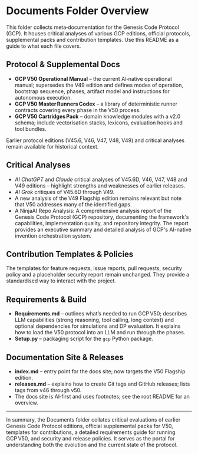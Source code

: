 # Documents Folder Overview

This folder collects meta‑documentation for the Genesis Code Protocol (GCP). It houses critical analyses of various GCP editions, official protocols, supplemental packs and contribution templates. Use this README as a guide to what each file covers.

## Protocol & Supplemental Docs

- **GCP V50 Operational Manual** – the current AI‑native operational manual; supersedes the V49 edition and defines modes of operation, bootstrap sequence, phases, artifact model and instructions for autonomous execution.
- **GCP V50 Master Runners Codex** – a library of deterministic runner contracts covering every phase in the V50 process.
- **GCP V50 Cartridges Pack** – domain knowledge modules with a v2.0 schema; include vectorisation stacks, lexicons, evaluation hooks and tool bundles.

Earlier protocol editions (V45.6, V46, V47, V48, V49) and critical analyses remain available for historical context.

## Critical Analyses

- *AI ChatGPT* and *Claude* critical analyses of V45.6D, V46, V47, V48 and V49 editions – highlight strengths and weaknesses of earlier releases.
- *AI Grok* critiques of V45.6D through V49.
- A new analysis of the V49 Flagship edition remains relevant but note that V50 addresses many of the identified gaps.
- A NinjaAI Repo Analysis: A comprehensive analysis report of the Genesis Code Protocol (GCP) repository, documenting the framework's capabilities, implementation quality, and repository integrity. The report provides an executive summary and detailed analysis of GCP's AI-native invention orchestration system.

## Contribution Templates & Policies

The templates for feature requests, issue reports, pull requests, security policy and a placeholder security report remain unchanged. They provide a standardised way to interact with the project.

## Requirements & Build

- **Requirements.md** – outlines what’s needed to run GCP V50; describes LLM capabilities (strong reasoning, tool calling, long context) and optional dependencies for simulations and DP evaluation. It explains how to load the V50 protocol into an LLM and run through the phases.
- **Setup.py** – packaging script for the `gcp` Python package.

## Documentation Site & Releases

- **index.md** – entry point for the docs site; now targets the V50 Flagship edition.
- **releases.md** – explains how to create Git tags and GitHub releases; lists tags from v46 through v50.
- The docs site is AI‑first and uses footnotes; see the root README for an overview.

---

In summary, the Documents folder collates critical evaluations of earlier Genesis Code Protocol editions, official supplemental packs for V50, templates for contributions, a detailed requirements guide for running GCP V50, and security and release policies. It serves as the portal for understanding both the evolution and the current state of the protocol.
